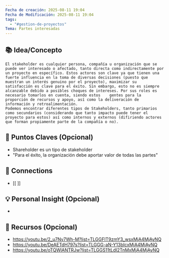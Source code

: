 ```yaml
---
Fecha de creación: 2025-08-11 19:04
Fecha de Modificación: 2025-08-11 19:04
tags:
  - "#gestion-de-proyectos"
Tema: Partes interesadas
---
```



## 📚 Idea/Concepto 
	El stakeholder es cualquier persona, compañía u organización que se puede ver interesado o afectado, tanto directa como indirectamente por un proyecto en específico. Estos actores son clave ya que tienen una fuerte influencia en la toma de diversas decisiones (puesto que muestran un interés genuino por el proyecto), maximizar su satisfacción es clave para el éxito. Sin embargo, esto no es siempre alcanzable debido a posibles choques de intereses. Por sus roles es necesario tomarlos en cuenta, siendo estos    gentes para la proporción de recursos y apoyo, así como la deliveración de información y retroalimentación. 
	Podemos encontrar diferentes tipos de Stakeholders, tanto primarios como secundarios (considerando que tanto impacto puede tener el proyecto para estos) así como internos y externos (difiriendo actores que forman propiamente parte de la compañía o no).

## 📌 Puntos Claves (Opcional)
- Shareholder es un tipo de stakeholder
- "Para el éxito, la organización debe aportar valor de todas las partes"

## 🔗 Connections
- [[ ]]

## 💡 Personal Insight (Opcional)
- 
## 🧾 Recursos (Opcional)
- https://youtu.be/2_u7Nv7Wh-M?list=TLGGFIT9zmY3_wsxMjA4MjAyNQ
- https://youtu.be/DeAETdH797s?list=TLGGG-aN-Y13bIcxMjA4MjAyNQ
- https://youtu.be/oTQWlANTRJw?list=TLGGS11tLdI2TnMxMjA4MjAyNQ